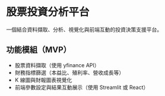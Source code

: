 # 股票投資分析平台

一個結合資料擷取、分析、視覺化與前端互動的投資決策支援平台。

## 功能模組（MVP）
- 股票資料擷取（使用 yfinance API）
- 財務指標篩選（本益比、殖利率、營收成長等）
- K 線圖與財報圖表視覺化
- 前端參數設定與結果互動展示（使用 Streamlit 或 React）
